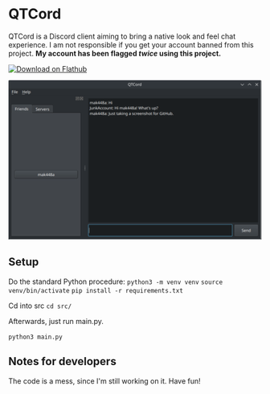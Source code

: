 # QTCord
QTCord is a Discord client aiming to bring a native look and feel chat experience. I am not responsible if you get your account banned from this project.
**My account has been flagged *twice* using this project.**

<a href='https://flathub.org/apps/io.github.mak448a.QTCord'>
  <img width='240' alt='Download on Flathub' src='https://dl.flathub.org/assets/badges/flathub-badge-en.png'/>
</a>

![Screenshot of QTCord](demo.png)

## Setup

Do the standard Python procedure:
`python3 -m venv venv`
`source venv/bin/activate`
`pip install -r requirements.txt`

Cd into src
`cd src/`

Afterwards, just run main.py.
```shell
python3 main.py
```

## Notes for developers
The code is a mess, since I'm still working on it. Have fun!
